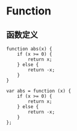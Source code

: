 # Function

## 函数定义  

```
function abs(x) {
    if (x >= 0) {
        return x;
    } else {
        return -x;
    }
}  
```
```
var abs = function (x) {
    if (x >= 0) {
        return x;
    } else {
        return -x;
    }
};
```
